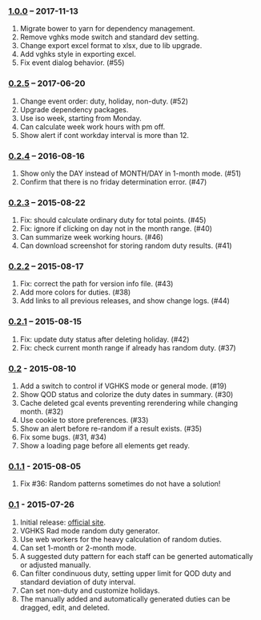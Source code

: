 ### [1.0.0](/vghks-random-duty/ver/1.0.0/) – 2017-11-13

1. Migrate bower to yarn for dependency management.
2. Remove vghks mode switch and standard dev setting.
3. Change export excel format to xlsx, due to lib upgrade.
4. Add vghks style in exporting excel.
5. Fix event dialog behavior. (#55)

### [0.2.5](/vghks-random-duty/ver/0.2.5/) – 2017-06-20

1. Change event order: duty, holiday, non-duty. (#52)
2. Upgrade dependency packages.
3. Use iso week, starting from Monday.
4. Can calculate week work hours with pm off.
5. Show alert if cont workday interval is more than 12.

### [0.2.4](/vghks-random-duty/ver/0.2.4/) – 2016-08-16

1. Show only the DAY instead of MONTH/DAY in 1-month mode. (#51)
2. Confirm that there is no friday determination error. (#47)

### [0.2.3](/vghks-random-duty/ver/0.2.3/) – 2015-08-22

1. Fix: should calculate ordinary duty for total points. (#45)
2. Fix: ignore if clicking on day not in the month range. (#40)
3. Can summarize week working hours. (#46)
4. Can download screenshot for storing random duty results. (#41)

### [0.2.2](/vghks-random-duty/ver/0.2.2/) – 2015-08-17

1. Fix: correct the path for version info file. (#43)
2. Add more colors for duties. (#38)
3. Add links to all previous releases, and show change logs. (#44)

### [0.2.1](/vghks-random-duty/ver/0.2.1/) – 2015-08-15

1. Fix: update duty status after deleting holiday. (#42)
2. Fix: check current month range if already has random duty. (#37)

### [0.2](/vghks-random-duty/ver/0.2.0/) - 2015-08-10

1. Add a switch to control if VGHKS mode or general mode. (#19)
2. Show QOD status and colorize the duty dates in summary. (#30)
3. Cache deleted gcal events preventing rerendering while changing month. (#32)
4. Use cookie to store preferences. (#33)
5. Show an alert before re-random if a result exists. (#35)
6. Fix some bugs. (#31, #34)
7. Show a loading page before all elements get ready.

### [0.1.1](/vghks-random-duty/ver/0.1.1/) - 2015-08-05

1. Fix #36: Random patterns sometimes do not have a solution!

### [0.1](/vghks-random-duty/ver/0.1.0/) - 2015-07-26

1. Initial release: [official site](http://radtools.tsai.it/vghks-random-duty/).
2. VGHKS Rad mode random duty generator.
3. Use web workers for the heavy calculation of random duties.
4. Can set 1-month or 2-month mode.
5. A suggested duty pattern for each staff can be generted automatically or adjusted manually.
6. Can filter condinuous duty, setting upper limit for QOD duty and standard deviation of duty interval.
7. Can set non-duty and customize holidays.
8. The manually added and automatically generated duties can be dragged, edit, and deleted.